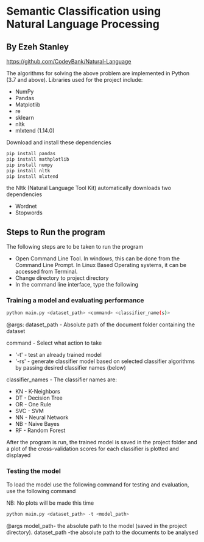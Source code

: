 # Semantic Classification using Natural Language Processing
## By Ezeh Stanley

https://github.com/CodeyBank/Natural-Language

The algorithms for solving the above problem are implemented in Python (3.7 and above). Libraries used for the project include:
- NumPy
- Pandas
- Matplotlib
- re
- sklearn
- nltk
- mlxtend (1.14.0)

Download and install these dependencies
```sh
pip install pandas
pip install mathplotlib
pip install numpy
pip install nltk
pip install mlxtend 
```

the Nltk (Natural Language Tool Kit) automatically downloads two dependencies 
- Wordnet
- Stopwords

## Steps to Run the program
The following steps are to be taken to run the program
-	Open Command Line Tool. In windows, this can be done from the Command Line Prompt. In Linux Based Operating systems, it can be accessed from Terminal.
-	Change directory to project directory
-	In the command line interface, type the following

### Training a model and evaluating performance
```sh
python main.py <dataset_path> <command> <classifier_name(s)>
```

@args:
dataset_path - Absolute path of the document folder containing the dataset

command - Select what action to take
 - '-t' - test an already trained model
 - '-rs' - generate classifier model based on selected classifier algorithms by passing desired classifier names (below)

classifier_names - The classifier names are:

- KN - K-Neighbors 
- DT - Decision Tree 
- OR - One Rule
- SVC - SVM 
- NN - Neural Network 
- NB - Naive Bayes 
- RF - Random Forest

After the program is run, the trained model is saved in the project folder and a plot of the cross-validation scores for each
classifier is plotted and displayed

### Testing the model
To load the model use the following command for testing and evaluation, use the following command

NB: No plots will be made this time

```sh
python main.py <dataset_path> -t <model_path>  
```
@args
model_path- the absolute path to the model (saved in the project directory).
dataset_path -the absolute path to the documents to be analysed
